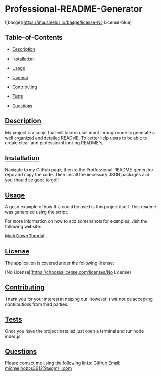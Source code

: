 
  # Professional-README-Generator
  
  
  ![badge](https://img.shields.io/badge/license-No License-blue)
    
  ## Table-of-Contents
  * [Description](#description)
  * [Installation](#installation)
  * [Usage](#usage)
  
  * [License](#license)
    
  * [Contributing](#contributing)
  * [Tests](#tests)
  * [Questions](#questions)
  
  ## [Description](#table-of-contents)
  My project is a script that will take in user input through node to generate a well organized and detailed README. 
  To better help users to be able to create clean and professioanl looking README's.
  ## [Installation](#table-of-contents)
  Navigate to my GitHub page, then to the Proffessional-README-generator repo and copy the code. Then install the necessary JSON packages and you should be good to go!!
  ## [Usage](#table-of-contents)
  A good example of how this could be used is this project itself. This readme was generated using the script. 
  
  For more information on how to add screenshots for examples, visit the following website:
  
  [Mark Down Tutorial](https://agea.github.io/tutorial.md/)
  
  
  ## [License](#table-of-contents)
  The application is covered under the following license:
  
  [No License](https://choosealicense.com/licenses/No License)
    
    
  ## [Contributing](#table-of-contents)
  
  
  Thank you for your interest in helping out; however, I will not be accepting contributions from third parties.
    
  ## [Tests](#table-of-contents)
  Once you have the project installed just open a terminal and run node index.js
  ## [Questions](#table-of-contents)
  Please contact me using the following links:
  [GitHub](https://github.com/Verzo361219)
  [Email: michaelhobbs361219@gmail.com](mailto:michaelhobbs361219@gmail.com)
